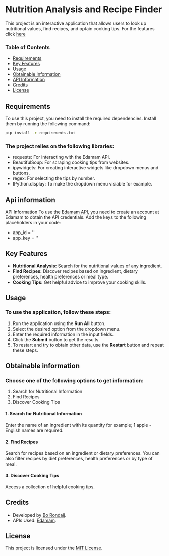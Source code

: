 # Nutrition Analysis and Recipe Finder

This project is an interactive application that allows users to look up nutritional values, find recipes, and optain cooking tips. For the features click [here](#key-features)

### Table of Contents
- [Requirements](#requirements)
- [Key Features](#key-features)
- [Usage](#usage)
- [Obtainable Information](#obtainable-information)
- [API Information](#api-information)
- [Credits](#credits)
- [License](#license)

## Requirements

To use this project, you need to install the required dependencies. Install them by running the following command:

```sh
pip install -r requirements.txt
```

### The project relies on the following libraries:

- requests: For interacting with the Edamam API.
- BeautifulSoup: For scraping cooking tips from websites.
- ipywidgets: For creating interactive widgets like dropdown menus and buttons.
- regex: For selecting the tips by number.
- IPython.display: To make the dropdown menu visiable for example.

## Api information

API Information
To use the [Edamam API](https://www.edamam.com/), you need to create an account at Edamam to obtain the API credentials. Add the keys to the following placeholders in your code:

- app_id = ''
- app_key = ''

## Key Features

- **Nutritional Analysis:** Search for the nutritional values of any ingredient.  
- **Find Recipes:** Discover recipes based on ingredient, dietary preferences, health preferences or meal type.  
- **Cooking Tips:** Get helpful advice to improve your cooking skills.  

## Usage

### To use the application, follow these steps:
1. Run the application using the **Run All** button.
2. Select the desired option from the dropdown menu.
3. Enter the required information in the input fields.
4. Click the **Submit** button to get the results.
5. To restart and try to obtain other data, use the **Restart** button and repeat these steps.

## Obtainable information

### Choose one of the following options to get information:
1. Search for Nutritional Information
2. Find Recipes
3. Discover Cooking Tips

#### 1. Search for Nutritional Information  
   Enter the name of an ingredient with its quantity for example; 1 apple - English names are required.

#### 2. Find Recipes  
   Search for recipes based on an ingredient or dietary preferences. You can also filter recipes by diet preferences, health preferences or by type of meal.

#### 3. Discover Cooking Tips  
   Access a collection of helpful cooking tips.

## Credits

- Developed by [Bo Rondaij](https://github.com/bmmrxx).  
- APIs Used: [Edamam](https://developer.edamam.com/).

## License

This project is licensed under the [MIT License](LICENSE).